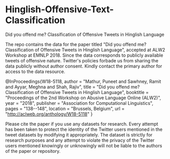 # Hinglish-Offensive-Text-Classification
Did you offend me? Classification of Offensive Tweets in Hinglish Language

The repo contains the data for the paper titled "Did you offend me? Classification of Offensive Tweets in Hinglish Language", accepted at ALW2 Workshop at EMNLP 2018. Since the data corresponds to publicly available tweets of offensive nature. Twitter's policies forbade us from sharing the data publicly without author consent. Kindly contact the primary author for access to the data resource.

@InProceedings{W18-5118,
  author = 	"Mathur, Puneet
		and Sawhney, Ramit
		and Ayyar, Meghna
		and Shah, Rajiv",
  title = 	"Did you offend me? Classification of Offensive Tweets in Hinglish Language",
  booktitle = 	"Proceedings of the 2nd Workshop on Abusive Language Online (ALW2)",
  year = 	"2018",
  publisher = 	"Association for Computational Linguistics",
  pages = 	"138--148",
  location = 	"Brussels, Belgium",
  url = 	"http://aclweb.org/anthology/W18-5118"
}


Please cite the paper if you use any datasets for research. Every attempt has been taken to protect the identity of the Twitter users mentioned in the tweet datasets by modifying it appropriately. The dataset is strictly for research purposes and any attempt to violate the privacy of the Twitter users mentioned knowingly or unknowingly will not be liable to the authors of the paper or repository.
